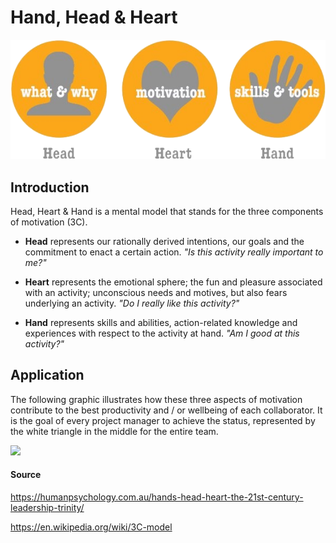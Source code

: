 # Hand, Head & Heart
![](drawings/Head-Heart-Hand.png)
## Introduction

Head, Heart & Hand is a mental model that stands for the three components of motivation (3C).

 - **Head** represents our rationally derived intentions, our goals and the commitment to enact a certain action.
 _"Is this activity really important to me?"_

 - **Heart** represents the emotional sphere; the fun and pleasure associated with an activity; unconscious needs and motives, but also fears underlying an activity.
_"Do I really like this activity?"_

 - **Hand** represents skills and abilities, action-related knowledge and experiences with respect to the activity at hand.
_"Am I good at this activity?"_

## Application
The following graphic illustrates how these three aspects of motivation contribute to the best productivity and / or wellbeing of each collaborator. It is the goal of every project manager to achieve the status, represented by the white triangle in the middle for the entire team.

![](https://upload.wikimedia.org/wikipedia/commons/thumb/1/1a/3C-model_Fig3.jpg/450px-3C-model_Fig3.jpg)

#### Source
https://humanpsychology.com.au/hands-head-heart-the-21st-century-leadership-trinity/

https://en.wikipedia.org/wiki/3C-model